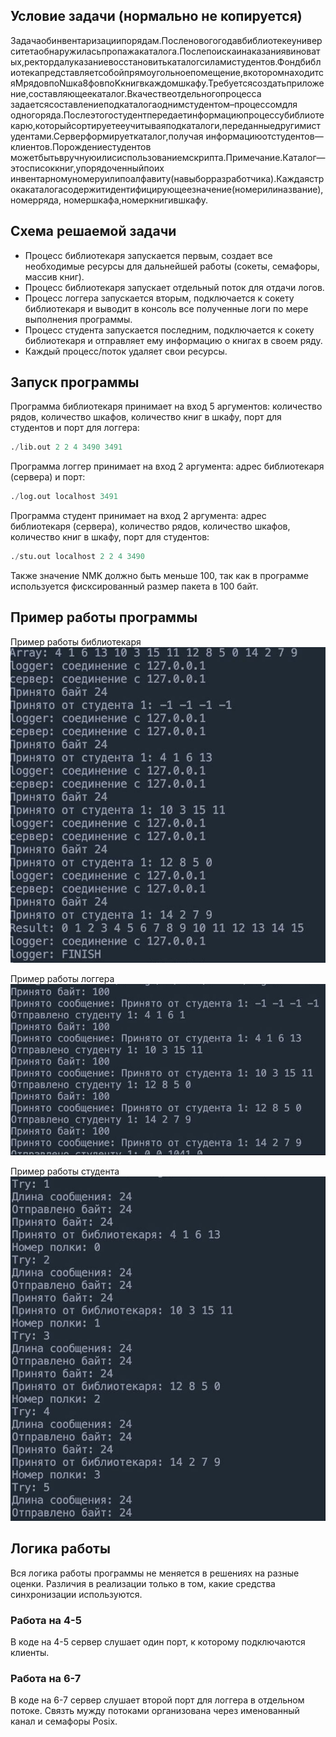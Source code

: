 

## Условие задачи (нормально не копируется)
Задачаобинвентаризациипорядам.Посленовогогодавбиблиотекеуниверситетаобнаружиласьпропажакаталога.Послепоискаинаказаниявиноватых,ректордалуказаниевосстановитькаталогсиламистудентов.Фондбиблиотекапредставляетсобойпрямоугольноепомещение,вкоторомнаходитсяMрядовпоNшка8фовпоKкнигвкаждомшкафу.Требуетсясоздатьприложение,составляющеекаталог.Вкачествеотдельногопроцесса задаетсясоставлениеподкаталогаоднимстудентом–процессомдля одногоряда.Послеэтогостудентпередаетинформациюпроцессубиблиотекарю,которыйсортируетееучитываяподкаталоги,переданныедругимистудентами.Серверформируеткаталог,получая информациюотстудентов—клиентов.Порождениестудентов можетбытьвручнуюилисиспользованиемскрипта.Примечание.Каталог—этосписоккниг,упорядоченныйпоих инвентарномуномеруилипоалфавиту(навыборразработчика).Каждаястрокакаталогасодержитидентифицирующеезначение(номерилиназвание),номерряда, номершкафа,номеркнигившкафу.

## Схема решаемой задачи
* Процесс библиотекаря запускается первым, создает все необходимые ресурсы для дальнейшей работы (сокеты, семафоры, массив книг).
* Процесс библиотекаря запускает отдельный поток для отдачи логов.
* Процесс логгера запускается вторым, подключается к сокету библиотекаря и выводит в консоль все полученные логи по мере выполнения программы.
* Процесс студента запускается последним, подключается к сокету библиотекаря и отправляет ему информацию о книгах в своем ряду.
* Каждый процесс/поток удаляет свои ресурсы.

## Запуск программы
Программа библиотекаря принимает на вход 5 аргументов: количество рядов, количество шкафов, количество книг в шкафу, порт для студентов и порт для логгера:

```python
./lib.out 2 2 4 3490 3491
```
Программа логгер принимает на вход 2 аргумента: адрес библиотекаря (сервера) и порт:

```python
./log.out localhost 3491
```
Программа студент принимает на вход 2 аргумента: адрес библиотекаря (сервера), количество рядов, количество шкафов, количество книг в шкафу, порт для студентов:

```python
./stu.out localhost 2 2 4 3490
```
Также значение NMK должно быть меньше 100, так как в программе используется фисксированный размер пакета в 100 байт.

## Пример работы программы
Пример работы библиотекаря
![Пример работы библиотекаря](https://github.com/mkdemkov/IDZ3/blob/main/screens/librarian.JPG)

Пример работы логгера
![Пример работы логгера](https://github.com/mkdemkov/IDZ3/blob/main/screens/logger.JPG)

Пример работы студента
![Пример работы студента](https://github.com/mkdemkov/IDZ3/blob/main/screens/student.JPG)

## Логика работы
Вся логика работы программы не меняется в решениях на разные оценки. Различия в реализации только в том, какие средства синхронизации используются.

### Работа на 4-5
В коде на 4-5 сервер слушает один порт, к которому подключаются клиенты.

### Работа на 6-7
В коде на 6-7 сервер слушает второй порт для логгера в отдельном потоке. Связть мужду потоками организована через именованный канал и семафоры Posix.
